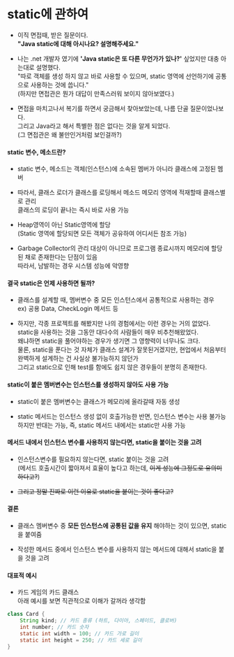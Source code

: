 # static에 관하여
- 이직 면접때, 받은 질문이다.<br>
  **"Java static에 대해 아시나요? 설명해주세요."**

- 나는 .net 개발자 였기에 <b>'Java static은 또 다른 무언가가 있나?'</b> 싶었지만 대충 아는대로 설명했다.<br>
  "따로 객체를 생성 하지 않고 바로 사용할 수 있으며, static 영역에 선언하기에 공통으로 사용하는 것에 씁니다."<br>
  (하지만 면접관은 뭔가 대답이 만족스러워 보이지 않아보였다.)

- 면접을 마치고나서 복기를 하면서 궁금해서 찾아보았는데, 나름 단골 질문이었나보다.<br>
  그리고 Java라고 해서 특별한 점은 없다는 것을 알게 되었다.<br>
   (그 면접관은 왜 불만인거처럼 보인걸까?)

#### static 변수, 메소드란?
- static 변수, 메소드는 객체(인스턴스)에 소속된 멤버가 아니라 클래스에 고정된 멤버

- 따라서, 클래스 로더가 클래스를 로딩해서 메소드 메모리 영역에 적재할때 클래스별로 관리<br>
  클래스의 로딩이 끝나는 즉시 바로 사용 가능

- Heap영역이 아닌 Static영역에 할당<br>
  (Static 영역에 할당되면 모든 객체가 공유하여 어디서든 참조 가능)

- Garbage Collector의 관리 대상이 아니므로 프로그램 종료시까지 메모리에 할당된 채로 존재한다는 단점이 있음<br>
  따라서, 남발하는 경우 시스템 성능에 악영향

#### 결국 static은 언제 사용하면 될까?
- 클래스를 설계할 때, 멤버변수 중 모든 인스턴스에서 공통적으로 사용하는 경우<br>
ex) 공용 Data, CheckLogin 메서드 등

- 하지만, 각종 프로젝트를 해봤지만 나의 경험에서는 이런 경우는 거의 없었다.<br>
  static을 사용하는 것을 그동안 대다수의 사람들이 매우 비추천해왔었다.<br>
  왜냐하면 static을 풀어야하는 경우가 생기면 그 영향력이 너무나도 크다.<br>
  물론, static을 푼다는 것 자체가 클래스 설계가 잘못된거겠지만, 현업에서 처음부터 완벽하게 설계하는 건 사실상 불가능하지 않던가<br>
  그리고 static으로 인해 test를 함에도 쉽지 않은 경우들이 분명히 존재한다.

#### static이 붙은 멤버변수는 인스턴스를 생성하지 않아도 사용 가능
- static이 붙은 멤버변수는 클래스가 메모리에 올라갈때 자동 생성

- static 메서드는 인스턴스 생성 없이 호출가능한 반면, 인스턴스 변수는 사용 불가능<br>
  하지만 반대는 가능, 즉, static 메서드 내에서는 static만 사용 가능

#### 메서드 내에서 인스턴스 변수를 사용하지 않는다면, static을 붙이는 것을 고려
- 인스턴스변수를 필요하지 않는다면, static 붙이는 것을 고려<br>
  (메서드 호출시간이 짧아져서 효율이 높다고 하는데, ~~이게 성능에 그정도로 유의미하다고?~~)

- ~~그리고 정말 진짜로 이런 이유로 static을 붙이는 것이 좋다고?~~

#### 결론
- 클래스 멤버변수 중 **모든 인스턴스에 공통된 값을 유지**
해야하는 것이 있으면, static을 붙여줌

- 작성한 메서드 중에서 인스턴스 변수를 사용하지 않는 메서드에 대해서 static을 붙을 것을 고려

#### 대표적 예시
- 카드 게임의 카드 클래스<br>
  아래 예시를 보면 직관적으로 이해가 갈꺼라 생각함
``` java
class Card {
    String kind; // 카드 종류 (하트, 다이아, 스페이드, 클로버)
    int number; // 카드 숫자
    static int width = 100; // 카드 가로 길이
    static int height = 250; // 카드 세로 길이
}
```
